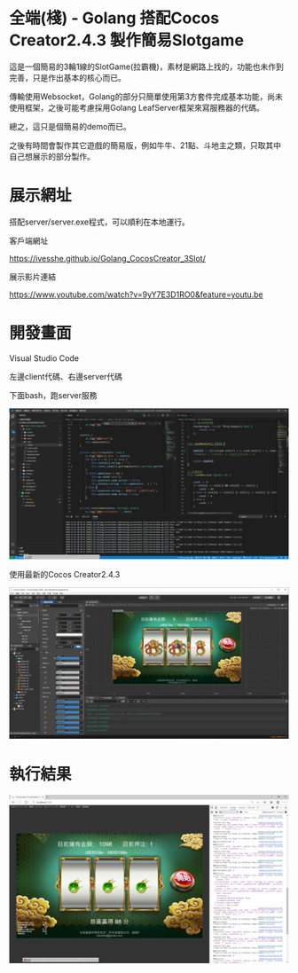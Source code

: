 # 全端(棧) - Golang 搭配Cocos Creator2.4.3 製作簡易Slotgame

這是一個簡易的3輪1線的SlotGame(拉霸機)，素材是網路上找的，功能也未作到完善，只是作出基本的核心而已。

傳輸使用Websocket，Golang的部分只簡單使用第3方套件完成基本功能，尚未使用框架，之後可能考慮採用Golang LeafServer框架來寫服務器的代碼。

總之，這只是個簡易的demo而已。

之後有時間會製作其它遊戲的簡易版，例如牛牛、21點、斗地主之類，只取其中自己想展示的部分製作。

# 展示網址

搭配server/server.exe程式，可以順利在本地運行。

客戶端網址

https://ivesshe.github.io/Golang_CocosCreator_3Slot/



展示影片連結

https://www.youtube.com/watch?v=9yY7E3D1RO0&feature=youtu.be

# 開發畫面

Visual Studio Code 

左邊client代碼、右邊server代碼

下面bash，跑server服務

![image](./images/20201219103934.png)

使用最新的Cocos Creator2.4.3

![image](./images/20201219103953.png)

# 執行結果

![image](./images/20201219103943.png)

